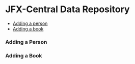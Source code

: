 # JFX-Central Data Repository

- [Adding a person](#adding-a-person) 
- [Adding a book](#adding-a-book)

### Adding a Person
### Adding a Book